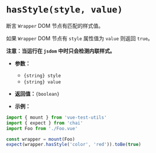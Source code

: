 # `hasStyle(style, value)`

断言 `Wrapper` DOM 节点有匹配的样式值。

如果 `Wrapper` DOM 节点有 `style` 属性值为 `value` 则返回 `true`。

**注意：当运行在 `jsdom` 中时只会检测内联样式。**

- **参数：**
  - `{string} style`
  - `{string} value`

- **返回值：**`{boolean}`

- **示例：**

```js
import { mount } from 'vue-test-utils'
import { expect } from 'chai'
import Foo from './Foo.vue'

const wrapper = mount(Foo)
expect(wrapper.hasStyle('color', 'red')).toBe(true)
```
